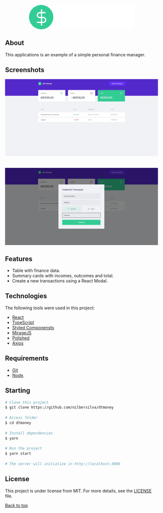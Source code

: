 <div align="center" id="top"> 
  <img src="./src/assets/logo.svg" />
</div>


## About

This applications is an example of a simple personal finance manager.

## Screenshots

<div align="center"> 
  <img src="./git_assets/Screen1.jpg" />
</div>
<br/>
<br/>
<div align="center"> 
<img src="./git_assets/Screen2.jpg" />
</div>

## Features

- Table with finance data.
- Summary cards with incomes, outcomes and total.
- Create a new transactions using a React Modal.

## Technologies

The following tools were used in this project:

- [React](https://reactjs.org/)
- [TypeScript](https://www.typescriptlang.org/)
- [Styled Componensts](https://styled-components.com/)
- [MirageJS](https://miragejs.com/)
- [Polished](https://polished.js.org/)
- [Axios](https://github.com/axios/axios)

## Requirements

- [Git](https://git-scm.com)
- [Node](https://nodejs.org/en/).

## Starting

```bash
# Clone this project
$ git clone https://github.com/nilbersilva/dtmoney

# Access folder
$ cd dtmoney

# Install dependencies
$ yarn

# Run the project
$ yarn start

# The server will initialize in http://localhost:3000
```

## License

This project is under license from MIT. For more details, see the [LICENSE](LICENSE) file.

<a href="#top">Back to top</a>
